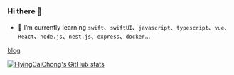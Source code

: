 ### Hi there 👋

<!--
**FlyingCaiChong/FlyingCaiChong** is a ✨ _special_ ✨ repository because its `README.md` (this file) appears on your GitHub profile.

Here are some ideas to get you started:

- 🔭 I’m currently working on ...
- 🌱 I’m currently learning ...
- 👯 I’m looking to collaborate on ...
- 🤔 I’m looking for help with ...
- 💬 Ask me about ...
- 📫 How to reach me: ...
- 😄 Pronouns: ...
- ⚡ Fun fact: ...
-->

- 🌱 I’m currently learning `swift`、`swiftUI`、`javascript`、`typescript`、`vue`、`React`、`node.js`、`nest.js`、`express`、`docker`...

[blog](http://flyingcc.cn)

[![FlyingCaiChong's GitHub stats](https://github-readme-stats.vercel.app/api?username=FlyingCaiChong&count_private=true&show_icons=true&theme=radical)](https://github.com/anuraghazra/github-readme-stats)
